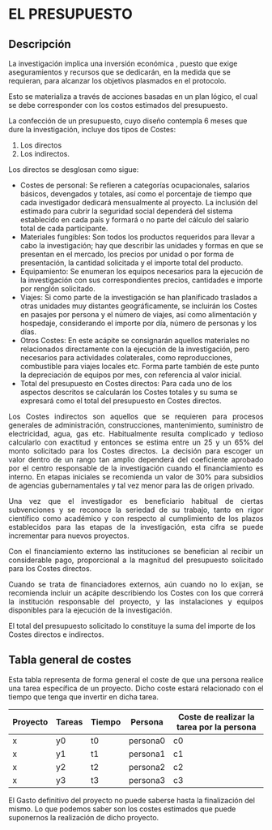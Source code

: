# EL PRESUPUESTO
## Descripción

La investigación implica una inversión económica , puesto que exige aseguramientos y recursos que se dedicarán, en la medida que se requieran, para alcanzar los objetivos plasmados en el protocolo.

Esto se materializa a través de acciones basadas en un plan lógico, el cual se debe corresponder con los costos estimados del presupuesto.

La confección de un presupuesto, cuyo diseño contempla 6 meses que dure la investigación, incluye dos tipos de Costes:

1. Los directos
2. Los indirectos.

Los directos se desglosan como sigue:

* Costes de personal: Se refieren a categorías ocupacionales, salarios básicos, devengados y totales, así como el porcentaje de tiempo que cada investigador dedicará mensualmente al proyecto. La inclusión del estimado para cubrir la seguridad social dependerá del sistema establecido en cada país y formará o no parte del cálculo del salario total de cada participante.
* Materiales fungibles: Son todos los productos requeridos para llevar a cabo la investigación; hay que describir las unidades y formas en que se presentan en el mercado, los precios por unidad o por forma de presentación, la cantidad solicitada y el importe total del producto.
* Equipamiento: Se enumeran los equipos necesarios para la ejecución de la investigación con sus correspondientes precios, cantidades e importe por renglón solicitado.
* Viajes: Si como parte de la investigación se han planificado traslados a otras unidades muy distantes geográficamente, se incluirán los Costes en pasajes por persona y el número de viajes, así como alimentación y hospedaje, considerando el importe por día, número de personas y los días.
* Otros Costes: En este acápite se consignarán aquellos materiales no relacionados directamente con la ejecución de la investigación, pero necesarios para actividades colaterales, como reproducciones, combustible para viajes locales etc. Forma parte también de este punto la depreciación de equipos por mes, con referencia al valor inicial.
* Total del presupuesto en Costes directos: Para cada uno de los aspectos descritos se calcularán los Costes totales y su suma se expresará como el total del presupuesto en Costes directos.

<p align="justify">
Los Costes indirectos son aquellos que se requieren para procesos generales de administración, construcciones, mantenimiento, suministro de electricidad, agua, gas etc. Habitualmente resulta complicado y tedioso calcularlo con exactitud y entonces se estima entre un 25 y un 65% del monto solicitado para los Costes directos. La decisión para escoger un valor dentro de un rango tan amplio dependerá del coeficiente aprobado por el centro responsable de la investigación cuando el financiamiento es interno. En etapas iniciales se recomienda un valor de 30% para subsidios de agencias gubernamentales y tal vez menor para las de origen privado. 
</p>

<p align="justify">
Una vez que el investigador es beneficiario habitual de ciertas subvenciones y se reconoce la seriedad de su trabajo, tanto en rigor científico como académico y con respecto al cumplimiento de los plazos establecidos para las etapas de la investigación, esta cifra se puede incrementar para nuevos proyectos.
</p>

<p align="justify">
Con el financiamiento externo las instituciones se benefician al recibir un considerable pago, proporcional a la magnitud del presupuesto solicitado para los Costes directos.
</p>

<p align="justify">
Cuando se trata de financiadores externos, aún cuando no lo exijan, se recomienda incluir un acápite describiendo los Costes con los que correrá la institución responsable del proyecto, y las instalaciones y equipos disponibles para la ejecución de la investigación.
</p>

El total del presupuesto solicitado lo constituye la suma del importe de los Costes directos e indirectos. 

## Tabla general de costes
<div align="justify">
Esta tabla representa de forma general el coste de que una persona realice una tarea específica de un proyecto. Dicho coste estará relacionado con el tiempo que tenga que invertir en dicha tarea.

| Proyecto  | Tareas  | Tiempo | Persona | Coste de realizar la tarea por la persona |
|---|---|---|---|---|
|  x | y0  | t0 | persona0 | c0 |
|  x | y1  | t1 | persona1 | c1 |
|  x | y2  | t2 | persona2 | c2 |
|  x | y3  | t3 | persona3 | c3 |
</div>

El Gasto definitivo del proyecto no puede saberse hasta la finalización del mismo. Lo que podemos saber son los costes estimados que puede suponernos la realización de dicho proyecto.
